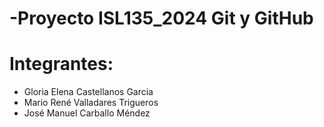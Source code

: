 # -Proyecto ISL135_2024 Git y GitHub

# Integrantes:  
* Gloria Elena Castellanos Garcia
* Mario René Valladares Trigueros   
* José Manuel Carballo Méndez

